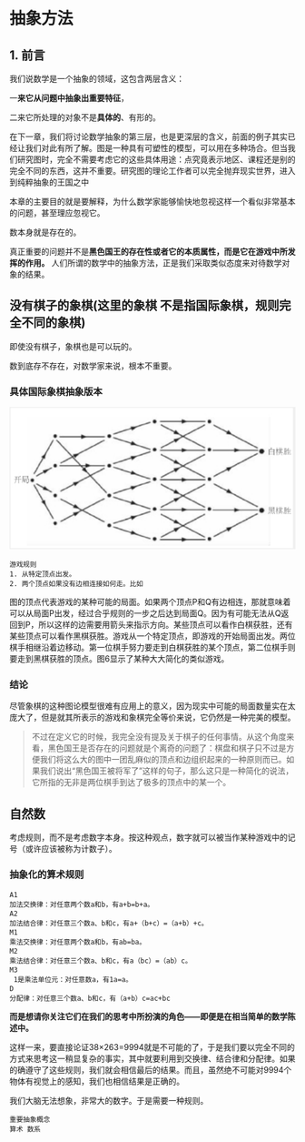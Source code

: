 # 抽象方法

## 1. 前言

我们说数学是一个抽象的领域，这包含两层含义：

一**来它从问题中抽象出重要特征**，

二来它所处理的对象不是**具体的**、有形的。

在下一章，我们将讨论数学抽象的第三层，也是更深层的含义，前面的例子其实已经让我们对此有所了解。图是一种具有可塑性的模型，可以用在多种场合。但当我们研究图时，完全不需要考虑它的这些具体用途：点究竟表示地区、课程还是别的完全不同的东西，这并不重要。研究图的理论工作者可以完全抛弃现实世界，进入到纯粹抽象的王国之中



本章的主要目的就是要解释，为什么数学家能够愉快地忽视这样一个看似非常基本的问题，甚至理应忽视它。

数本身就是存在的。

真正重要的问题并不是**黑色国王的存在性或者它的本质属性，而是它在游戏中所发挥的作用。**
人们所谓的数学中的抽象方法，正是我们采取类似态度来对待数学对象的结果。



## 没有棋子的象棋(这里的象棋 不是指国际象棋，规则完全不同的象棋)

即使没有棋子，象棋也是可以玩的。

数到底存不存在，对数学家来说，根本不重要。



### 具体国际象棋抽象版本

<img src="%E6%8A%BD%E8%B1%A1%E6%96%B9%E6%B3%95.assets/image-20220424143058704.png" alt="image-20220424143058704" style="zoom:80%;" />

```
游戏规则
1. 从特定顶点出发。
2. 两个顶点如果没有边相连接如何走。比如 
```



图的顶点代表游戏的某种可能的局面。如果两个顶点P和Q有边相连，那就意味着可以从局面P出发，经过合乎规则的一步之后达到局面Q。因为有可能无法从Q返回到P，所以这样的边需要用箭头来指示方向。某些顶点可以看作白棋获胜，还有某些顶点可以看作黑棋获胜。游戏从一个特定顶点，即游戏的开始局面出发。两位棋手相继沿着边移动。第一位棋手努力要走到白棋获胜的某个顶点，第二位棋手则要走到黑棋获胜的顶点。图6显示了某种大大简化的类似游戏。



### 结论

尽管象棋的这种图论模型很难有应用上的意义，因为现实中可能的局面数量实在太庞大了，但是就其所表示的游戏和象棋完全等价来说，它仍然是一种完美的模型。

> 不过在定义它的时候，我完全没有提及关于棋子的任何事情。从这个角度来看，黑色国王是否存在的问题就是个离奇的问题了：棋盘和棋子只不过是方便我们将这么大的图中一团乱麻似的顶点和边组织起来的一种原则而已。如果我们说出“黑色国王被将军了”这样的句子，那么这只是一种简化的说法，它所指的无非是两位棋手到达了极多的顶点中的某一个。





## 自然数

考虑规则，而不是考虑数字本身。按这种观点，数字就可以被当作某种游戏中的记号（或许应该被称为计数子）。

### 抽象化的算术规则

```
A1 
加法交换律：对任意两个数a和b，有a+b=b+a。
A2 
加法结合律：对任意三个数a、b和c，有a+（b+c）=（a+b）+c。
M1 
乘法交换律：对任意两个数a和b，有ab=ba。
M2 
乘法结合律：对任意三个数a、b和c，有a（bc）=（ab）c。
M3
 1是乘法单位元：对任意数a，有1a=a。
D 
分配律：对任意三个数a、b和c，有（a+b）c=ac+bc
```

**而是想请你关注它们在我们的思考中所扮演的角色——即便是在相当简单的数学陈述中。**

这样一来，要直接论证38×263=9994就是不可能的了，于是我们要以完全不同的方式来思考这一稍显复杂的事实，其中就要利用到交换律、结合律和分配律。如果的确遵守了这些规则，我们就会相信最后的结果。而且，虽然绝不可能对9994个物体有视觉上的感知，我们也相信结果是正确的。

我们大脑无法想象，非常大的数字。于是需要一种规则。

```
重要抽象概念
算术 数系
```

